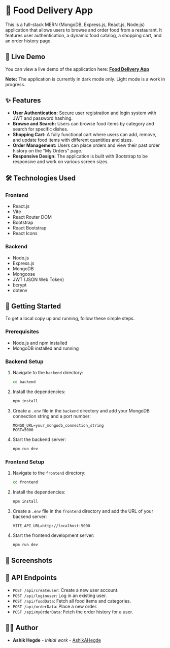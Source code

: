 # 🍔 Food Delivery App

This is a full-stack MERN (MongoDB, Express.js, React.js, Node.js) application that allows users to browse and order food from a restaurant. It features user authentication, a dynamic food catalog, a shopping cart, and an order history page.

## 🚀 Live Demo

You can view a live demo of the application here: **[Food Delivery App](https://food-delivery-app-e8ei.vercel.app/)**

**Note:** The application is currently in dark mode only. Light mode is a work in progress.

## ✨ Features

* **User Authentication:** Secure user registration and login system with JWT and password hashing.
* **Browse and Search:** Users can browse food items by category and search for specific dishes.
* **Shopping Cart:** A fully functional cart where users can add, remove, and update food items with different quantities and sizes.
* **Order Management:** Users can place orders and view their past order history on the "My Orders" page.
* **Responsive Design:** The application is built with Bootstrap to be responsive and work on various screen sizes.

## 🛠️ Technologies Used

### Frontend
* React.js
* Vite
* React Router DOM
* Bootstrap
* React Bootstrap
* React Icons

### Backend
* Node.js
* Express.js
* MongoDB
* Mongoose
* JWT (JSON Web Token)
* bcrypt
* dotenv

## 🚀 Getting Started

To get a local copy up and running, follow these simple steps.

### Prerequisites

* Node.js and npm installed
* MongoDB installed and running

### Backend Setup

1.  Navigate to the `backend` directory:
    ```sh
    cd backend
    ```
2.  Install the dependencies:
    ```sh
    npm install
    ```
3.  Create a `.env` file in the `backend` directory and add your MongoDB connection string and a port number:
    ```env
    MONGO_URL=your_mongodb_connection_string
    PORT=5000
    ```
4.  Start the backend server:
    ```sh
    npm run dev
    ```

### Frontend Setup

1.  Navigate to the `frontend` directory:
    ```sh
    cd frontend
    ```
2.  Install the dependencies:
    ```sh
    npm install
    ```
3.  Create a `.env` file in the `frontend` directory and add the URL of your backend server:
    ```env
    VITE_API_URL=http://localhost:5000
    ```
4.  Start the frontend development server:
    ```sh
    npm run dev
    ```

## 📸 Screenshots

## 📝 API Endpoints

* `POST /api/createuser`: Create a new user account.
* `POST /api/loginuser`: Log in an existing user.
* `POST /api/foodData`: Fetch all food items and categories.
* `POST /api/orderData`: Place a new order.
* `POST /api/myOrderData`: Fetch the order history for a user.


## 👨‍💻 Author

* **Ashik Hegde** - *Initial work* - [AshikAHegde](https://github.com/AshikAHegde)
